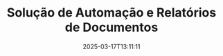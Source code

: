 ---
############################# Static ############################
layout: "family"
date:  2025-03-17T13:11:11
draft: false

product: "Assembly"
product_tag: "assembly"

lang: pt

############################# Head ############################
head_title: "APIs .NET, Java, Node.js e Aplicativos Online de Montagem de Documentos da GroupDocs"
head_description: "Obtenha uma solução completa para Automação de Documentos e Relatórios para aplicações .NET, Java e Node.js. Gere todos os documentos comuns a partir de templates personalizados e dados."

############################# Header ############################
title: "Solução de Automação e Relatórios de Documentos"
description:  |
  Crie relatórios detalhados utilizando templates e fontes de dados com nossos aplicativos e APIs multiplataforma.

  Gere relatórios em formatos como Word, Excel, Apresentações e muitos mais, utilizando templates com marcação flexível.

  Preencha gráficos, códigos de barra, tabelas e outros elementos com dados de fontes como JSON, XML, CSV, etc.

############################# Supported Platforms ###############################
supported_platforms:
  enable: true
  head_title: "Escolha sua plataforma"
  title: "Independência de plataforma"
  description: "GroupDocs.Assembly é compatível com os seguintes sistemas operacionais e frameworks:"
  details_link_title: "Saiba mais"

  items:
    # items loop
    - title: ".NET"
      description: GroupDocs.Assembly .NET 
      color: "blue"
      tag: "net"
      link: "/assembly/net/"
      features_link: "https://docs.groupdocs.com/assembly/net/system-requirements/"
      features:
          # features loop
          - rows: "3"
            content: |
                    .NET Framework 2.0 or higher <br> Mono Framework 1.2 or higher
      
          # features loop
          - rows: "4"
            content: |
                    Windows Desktop <br> Windows Server <br> Microsoft Azure <br> Linux
      
          # features loop
          - rows: "3"
            content: |
                    Microsoft Visual Studio <br> Xamarin.Android <br> MonoDevelop
      
          # features loop
          - rows: "1"
            content: |
                    50+ file formats
      

    # items loop
    - title: "Java"
      description: GroupDocs.Assembly Java
      color: "red"
      tag: "java"
      link: "/assembly/java/"
      features_link: "https://docs.groupdocs.com/assembly/java/system-requirements/"
      features:
          # features loop
          - rows: "3"
            content: |
                    Java 7 (1.7) or higher
      
          # features loop
          - rows: "4"
            content: |
                    Windows Desktop <br> Windows Server <br> Linux <br> Mac OS
      
          # features loop
          - rows: "3"
            content: |
                   NetBeans <br> IntelliJ IDEA <br> Eclipse 
      
          # features loop
          - rows: "1"
            content: |
                    50+ file formats

############################# Features ###############################
features:
  enable: true
  title: "Principais recursos do GroupDocs.Assembly"
  description: "Esta solução ajuda você a criar relatórios em formatos populares de documentos, automaticamente preenchidos com seus dados de negócios. Automatize suas tarefas de geração de documentos."

  items:
    # items loop
    - icon: "additional"
      title: "Preencher templates com dados"
      content: "Preencha relatórios usando dados de fontes suportadas."

    # items loop
    - icon: "manipulate"
      title: "Marcação flexível"
      content: "Adicione dados a documentos de uma forma personalizável."

    # items loop
    - icon: "structure"
      title: "Recursos nativos de documentos"
      content: "Exiba dados usando tabelas, gráficos e códigos de barra."

    # items loop
    - icon: "merge"
      title: "Todos os formatos populares"
      content: "Suporta todos os formatos de documentos comumente usados."

############################# Code samples ############################
code_samples:
  enable: true
  title: "Gere relatórios bem personalizados"
  description: "Exemplos de código do GroupDocs.Assembly"
  items:
    # code sample loop
    - title: "Utilizando Códigos de Barras Gerados"
      content: |
       GroupDocs.Assembly permite a marcação de códigos de barras em templates de relatórios. Ao criar um relatório, um código de barras é gerado com base na marcação e nos dados fornecidos. Especifique o caminho para o template que contém o texto, os objetos de dados e a marcação. Além disso, especifique a fonte de dados para preencher o código de barras com conteúdo.
      samples:
        - language: "C#"
          color: "blue"
          content: |
            ```csharp {style=abap}   
            // Crie uma instância da classe DocumentAssembler
            DocumentAssembler assembler = new DocumentAssembler();

            //Especifique o caminho para o template
            var tmp_path = "barcode_template.docx";

            //Especifique o caminho para o documento de resultado
            var res_path = "result.docx";

            //Crie uma instância da fonte de dados
            var data = new DataSourceInfo(DataLayer.GetCustomerData(), "customer");

            //Chame AssembleDocument para gerar o relatório
            assembler.AssembleDocument(tmp_path, res_path, data);

            ```
        - language: "Java"
          color: "red"
          content: |
            ```java {style=abap}   
            // Crie uma instância da classe DocumentAssembler
            DocumentAssembler assembler = new DocumentAssembler();
            
            //Especifique o caminho para o template
            String tmp_path = "barcode_template.docx";

            //Especifique o caminho para o documento de resultado
            String res_path = "result.docx";

            //Crie uma instância da fonte de dados
            DataSourceInfo data = new DataSourceInfo(new DataStorage(), null);

            // Chame AssembleDocument para gerar o relatório
            assembler.assembleDocument(tmp_path, res_path, data);

            ```

############################# Supported Formats ###############################
formats:
  enable: true
  title: "Suporta mais de 50 formatos de arquivo"
  description: "GroupDocs.Assembly trabalha com quase todos os formatos de arquivo populares"

############################# Metrics ###############################
metrics:
  enable: true
  title: "Estatísticas do nosso produto"
  description: "Explore métricas do produto para obter insights sobre nosso progresso, impacto e crescimento."

  items:
    # items loop
    - number: "50+"
      title: "Formatos Suportados"
      content: "Suportamos mais de 50 dos formatos de documentos mais amplamente utilizados."

    # items loop
    - number: "650k"
      title: "Downloads do NuGet"
      content: "GroupDocs.Assembly para .NET é uma biblioteca popular com mais de 650.000 downloads no NuGet."

    # items loop
    - number: "18k"
      title: "Downloads do Maven"
      content: "Desenvolvedores Java baixaram GroupDocs.Assembly no Maven mais de 18.000 vezes."

    # items loop
    - number: "150+"
      title: "Clientes Satisfeitos"
      content: "Nossos produtos são confiáveis por desenvolvedores individuais e empresas líderes em todo o mundo para criar soluções inovadoras."


############################# Customers ###############################
customers:
  enable: true
  title: "Nossos Clientes Satisfeitos"
  description: "As bibliotecas GroupDocs são utilizadas por algumas das marcas mais renomadas e respeitadas em todo o mundo."

  items:
    # items loop
    - title: "BenQ Corporation"
      logo: "benq"
      
    # items loop
    - title: "Nasdaq Stock Market"
      logo: "nasdaq"
      
    # items loop
    - title: "AT&T Inc."
      logo: "att"
      
    # items loop
    - title: "Customer logo AstraZeneca"
      logo: "astrazeneca"
      
    # items loop
    - title: "Central Bank of Argentina"
      logo: "argentinacentralbank"
      
    # items loop
    - title: "Roche Holding AG"
      logo: "roche"
      
    # items loop
    - title: "Capita"
      logo: "capita"
      
    # items loop
    - title: "Axa S.A."
      logo: "axa"
      
    # items loop
    - title: "Instructure Inc."
      logo: "instructure"
      
    # items loop
    - title: "Wipro"
      logo: "wipro"


############################# Actions ###############################
actions:
  enable: true
  title: "Pronto para Começar?"
  description: "Teste os recursos do GroupDocs.Assembly gratuitamente em sua plataforma."

  items:
    # items loop
    - title: ".NET"
      color: "blue"
      link: "/assembly/net/"

    # items loop
    - title: "Java"
      color: "red"
      link: "/assembly/java/"

############################# FAQ ###############################
faq:
  enable: true
  title: "Perguntas Frequentes"
  description: "Navegue pelas nossas Perguntas Frequentes."

  items:
    # items loop
    - question: "O GroupDocs.Assembly requer bibliotecas externas para a composição de documentos?"
      answer: "Não, o GroupDocs.Assembly funciona de forma independente e não requer bibliotecas de terceiros como Adobe Acrobat ou Microsoft Office."

    # items loop
    - question: "Posso testar os recursos do GroupDocs.Assembly antes de comprar?"
      answer: "Sim, você pode! O GroupDocs.Assembly oferece um teste gratuito. Instale-o e explore seus recursos. A versão de teste adiciona 'etiquetas de teste' aos seus documentos e processa apenas as primeiras 3 páginas. Para a experiência completa, obtenha uma licença temporária gratuita de 30 dias para acessar todos os recursos. Mais detalhes estão disponíveis em [licença temporária](https://purchase.groupdocs.com/temporary-license/)."

    # items loop
    - question: "Quais tipos de licenças estão disponíveis?"
      answer: "Procurando uma licença para o GroupDocs.Assembly? Oferecemos uma variedade de opções para atender às suas necessidades. Escolha com base no tamanho de sua equipe, local de implantação (um único escritório ou remoto), e se você precisa compartilhar o SDK/API com clientes para distribuição. Alternativamente, escolha uma licença de uso mensal com planos medidos — pague apenas pelo que você usa. Encontre a melhor opção para você em [preços](https://purchase.groupdocs.com/pricing/assembly/net/)."

############################# Cloud Links ###############################
cloud_links:
  enable: true
  title: "APIs de Baixo Código do GroupDocs.Assembly"
  description: "Gere documentos usando sua aplicação através da nossa API REST baseada em nuvem."
  
  items:
    # items loop
    - title: "GroupDocs.Assembly Cloud for cURL"
      content: "Use a API RESTful cURL para adicionar dados a Word, Excel, PowerPoint e muitos outros templates."
      icon: "groupdocs_assembly-for-curl"
      link: "https://products.groupdocs.cloud/assembly/curl"

    # items loop
    - title: "GroupDocs.Assembly Cloud for .NET"
      content: "Melhore suas aplicações .NET gerando relatórios através do SDK Cloud. Exiba dados de negócios no seu formato personalizado."
      icon: "groupdocs_assembly-for-net"
      link: "https://products.groupdocs.cloud/assembly/net"

    # items loop
    - title: "GroupDocs.Assembly Cloud for Java"
      content: "O SDK do GroupDocs.Assembly oferece diferentes opções para aplicações Java gerarem vários tipos de documentos."
      icon: "groupdocs_assembly-for-java"
      link: "https://products.groupdocs.cloud/assembly/java"

############################# App links ###############################
app_links:
  enable: true
  title: "Aplicativos Web do GroupDocs.Assembly"
  description: "GroupDocs.Assembly oferece um aplicativo web gratuito para gerar documentos. Você pode processar mais de 50 formatos de arquivo populares diretamente no seu navegador, GRÁTIS."

  items:
    # items loop
    - title: "GroupDocs.Assembly Total"
      content: "Gere relatórios em Excel, Word, PowerPoint e muitos outros tipos de arquivos diretamente do seu navegador."
      icon: "groupdocs_watermark-app"
      link: "https://products.groupdocs.app/assembly/total"

    # items loop
    - title: "GroupDocs.Assembly Word"
      content: "Crie documentos do Microsoft Word a partir de templates e fontes de dados."
      icon: "groupdocs_words-app"
      link: "https://products.groupdocs.app/assembly/docx"

    # items loop
    - title: "GroupDocs.Assembly Excel"
      content: "Carregue um template e uma fonte de dados para gerar relatórios Excel gratuitamente."
      icon: "groupdocs_pdf-app"
      link: "https://products.groupdocs.app/assembly/xlsx"


      


---